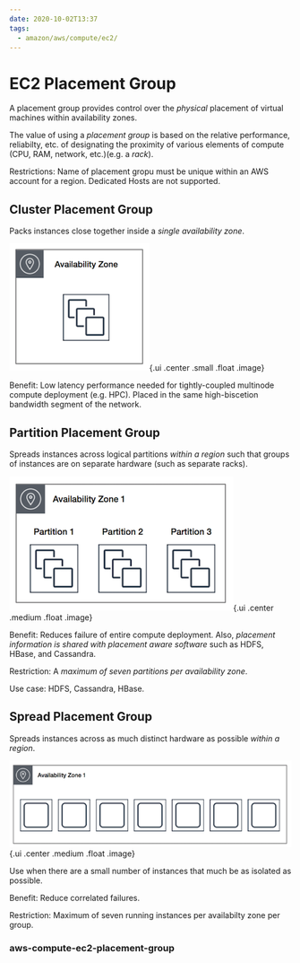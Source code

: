```yaml
---
date: 2020-10-02T13:37
tags:
  - amazon/aws/compute/ec2/
---
```



# EC2 Placement Group

A placement group provides control over the *physical* placement of virtual machines within availability zones.

The value of using a *placement group* is based on the relative performance, reliabilty, etc. of designating the proximity of various elements of compute (CPU, RAM, network, etc.)(e.g. a *rack*).

Restrictions: Name of placement gropu must be unique within an AWS account for a region. Dedicated Hosts are not supported.

## Cluster Placement Group


Packs instances close together inside a *single availability zone*.

![Cluster](./static/placement-group-cluster.png){.ui .center  .small .float .image}


Benefit: Low latency performance needed for tightly-coupled multinode compute deployment (e.g. HPC). 
Placed in the same high-biscetion bandwidth segment of the network.


## Partition Placement Group

Spreads instances across logical partitions *within a region* such that groups of instances are on separate hardware (such as separate racks).

![Cluster](./static/placement-group-partition.png){.ui .center  .medium .float .image}


Benefit: Reduces failure of entire compute deployment. Also, *placement information is shared with placement aware software* such as HDFS, HBase, and Cassandra.

Restriction: A *maximum of seven partitions per availability zone*.

Use case: HDFS, Cassandra, HBase.




## Spread Placement Group

Spreads instances across as much distinct hardware as possible *within a region*.

![Cluster](./static/placement-group-spread.png){.ui .center  .medium .float .image}


Use when there are a small number of instances that much be as isolated as possible.

Benefit: Reduce correlated failures.

Restriction: Maximum of seven running instances per availabilty zone per group.



### aws-compute-ec2-placement-group

